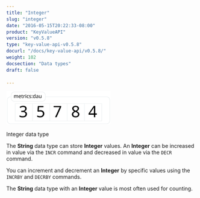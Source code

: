 ```yaml
---
title: "Integer"
slug: "integer"
date: "2016-05-15T20:22:33-08:00"
product: "KeyValueAPI"
version: "v0.5.8"
type: "key-value-api-v0.5.8"
docurl: "/docs/key-value-api/v0.5.8/"
weight: 102
docsection: "Data types"
draft: false

---
```


<img class="img-responsive center-block"
     style="width: 55%;"
     src="/img/kv-api/integer.svg"
     alt="Integer data type">

<p class="dyno-image-caption text-center">Integer data type</p>

The **String** data type can store **Integer** values. An **Integer** can be increased in value via the `INCR` command and decreased in value via the `DECR` command.

You can increment and decrement an **Integer** by specific values using the `INCRBY` and `DECRBY` commands.

The **String** data type with an **Integer** value is most often used for counting.
